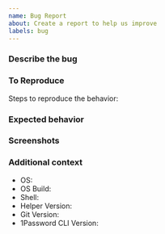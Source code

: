 ```yaml
---
name: Bug Report
about: Create a report to help us improve
labels: bug
---
```


### Describe the bug

<!-- A clear and concise description of what the bug is. -->

### To Reproduce

Steps to reproduce the behavior:

<!--
1. Go to '...'
2. Click on '....'
3. Scroll down to '....'
4. See error
-->

### Expected behavior

<!-- A clear and concise description of what you expected to happen. -->

### Screenshots

 <!--If applicable, add screenshots to help explain your problem. -->

### Additional context

<!-- this 'git-credential-1password debug-info' command will help you -->
- OS: <!-- e.g. Ubuntu, Windows -->
- OS Build:  <!-- e.g. 20.04, 1809 -->
- Shell: <!-- e.g. bash, powershell -->
- Helper Version: <!-- e.g. 1.0.0 -->
- Git Version: <!-- e.g. 2.28.0 -->
- 1Password CLI Version: <!-- e.g. 1.5.0 -->

<!-- Add any other context about the problem here. -->
